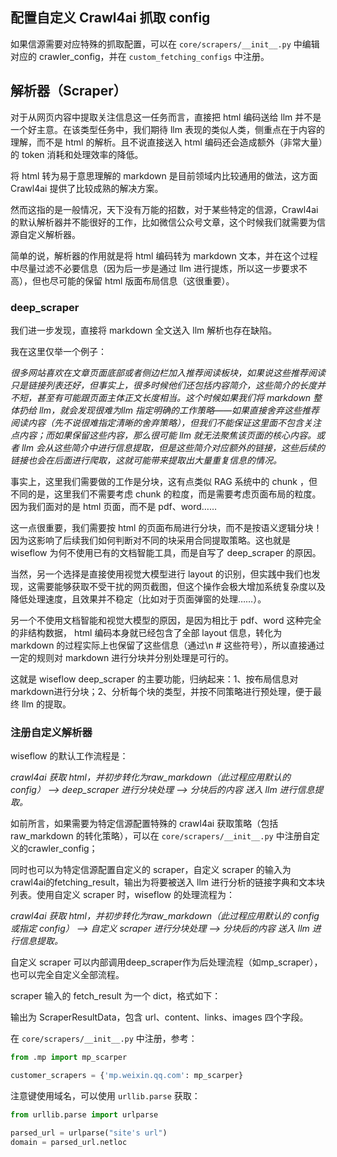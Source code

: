 ## 配置自定义 Crawl4ai 抓取 config

如果信源需要对应特殊的抓取配置，可以在 `core/scrapers/__init__.py` 中编辑对应的 crawler_config，并在 `custom_fetching_configs` 中注册。

## 解析器（Scraper）

对于从网页内容中提取关注信息这一任务而言，直接把 html 编码送给 llm 并不是一个好主意。在该类型任务中，我们期待 llm 表现的类似人类，侧重点在于内容的理解，而不是 html 的解析。且不说直接送入 html 编码还会造成额外（非常大量）的 token 消耗和处理效率的降低。

将 html 转为易于意思理解的 markdown 是目前领域内比较通用的做法，这方面 Crawl4ai 提供了比较成熟的解决方案。

然而这指的是一般情况，天下没有万能的招数，对于某些特定的信源，Crawl4ai 的默认解析器并不能很好的工作，比如微信公众号文章，这个时候我们就需要为信源自定义解析器。

简单的说，解析器的作用就是将 html 编码转为 markdown 文本，并在这个过程中尽量过滤不必要信息（因为后一步是通过 llm 进行提炼，所以这一步要求不高），但也尽可能的保留 html 版面布局信息（这很重要）。

### deep_scraper

我们进一步发现，直接将 markdown 全文送入 llm 解析也存在缺陷。

我在这里仅举一个例子：

*很多网站喜欢在文章页面底部或者侧边栏加入推荐阅读板块，如果说这些推荐阅读只是链接列表还好，但事实上，很多时候他们还包括内容简介，这些简介的长度并不短，甚至有可能跟页面主体正文长度相当。这个时候如果我们将 markdown 整体扔给 llm，就会发现很难为llm 指定明确的工作策略——如果直接舍弃这些推荐阅读内容（先不说很难指定清晰的舍弃策略），但我们不能保证这里面不包含关注点内容；而如果保留这些内容，那么很可能 llm 就无法聚焦该页面的核心内容。或者 llm 会从这些简介中进行信息提取，但是这些简介对应额外的链接，这些后续的链接也会在后面进行爬取，这就可能带来提取出大量重复信息的情况。*

事实上，这里我们需要做的工作是分块，这有点类似 RAG 系统中的 chunk ，但不同的是，这里我们不需要考虑 chunk 的粒度，而是需要考虑页面布局的粒度。因为我们面对的是 html 页面，而不是 pdf、word……

这一点很重要，我们需要按 html 的页面布局进行分块，而不是按语义逻辑分块！因为这影响了后续我们如何判断对不同的块采用合同提取策略。这也就是 wiseflow 为何不使用已有的文档智能工具，而是自写了 deep_scraper 的原因。

当然，另一个选择是直接使用视觉大模型进行 layout 的识别，但实践中我们也发现，这需要能够获取不受干扰的网页截图，但这个操作会极大增加系统复杂度以及降低处理速度，且效果并不稳定（比如对于页面弹窗的处理……）。

另一个不使用文档智能和视觉大模型的原因，是因为相比于 pdf、word 这种完全的非结构数据， html 编码本身就已经包含了全部 layout 信息，转化为 markdown 的过程实际上也保留了这些信息（通过\n # 这些符号），所以直接通过一定的规则对 markdown 进行分块并分别处理是可行的。

这就是 wiseflow deep_scraper 的主要功能，归纳起来：1、按布局信息对markdown进行分块；2、分析每个块的类型，并按不同策略进行预处理，便于最终 llm 的提取。

### 注册自定义解析器

wiseflow 的默认工作流程是： 

*crawl4ai 获取 html，并初步转化为raw_markdown（此过程应用默认的 config） --> deep_scraper 进行分块处理 --> 分块后的内容 送入 llm 进行信息提取。*

如前所言，如果需要为特定信源配置特殊的 crawl4ai 获取策略（包括 raw_markdown 的转化策略），可以在 `core/scrapers/__init__.py` 中注册自定义的crawler_config；

同时也可以为特定信源配置自定义的 scraper，自定义 scraper 的输入为crawl4ai的fetching_result，输出为将要被送入 llm 进行分析的链接字典和文本块列表。使用自定义 scraper 时，wiseflow 的处理流程为：

*crawl4ai 获取 html，并初步转化为raw_markdown（此过程应用默认的 config或指定 config） --> 自定义 scraper 进行分块处理 --> 分块后的内容 送入 llm 进行信息提取。*

自定义 scraper 可以内部调用deep_scraper作为后处理流程（如mp_scraper），也可以完全自定义全部流程。

scraper 输入的 fetch_result 为一个 dict，格式如下：








输出为 ScraperResultData，包含 url、content、links、images 四个字段。

在 `core/scrapers/__init__.py` 中注册，参考：

```python
from .mp import mp_scarper

customer_scrapers = {'mp.weixin.qq.com': mp_scarper}
```

注意键使用域名，可以使用 `urllib.parse` 获取：


```python
from urllib.parse import urlparse

parsed_url = urlparse("site's url")
domain = parsed_url.netloc
```